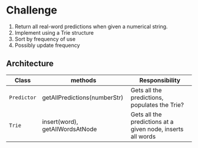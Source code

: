 # Challenge

1. Return all real-word predictions when given a numerical string.
2. Implement using a Trie structure
3. Sort by frequency of use
4. Possibly update frequency

## Architecture

| Class       | methods                         | Responsibility                                              |
| ----------- | ------------------------------- | ----------------------------------------------------------- |
| `Predictor` | getAllPredictions(numberStr)    | Gets all the predictions, populates the Trie?               |
| `Trie`      | insert(word), getAllWordsAtNode | Gets all the predictions at a given node, inserts all words |
